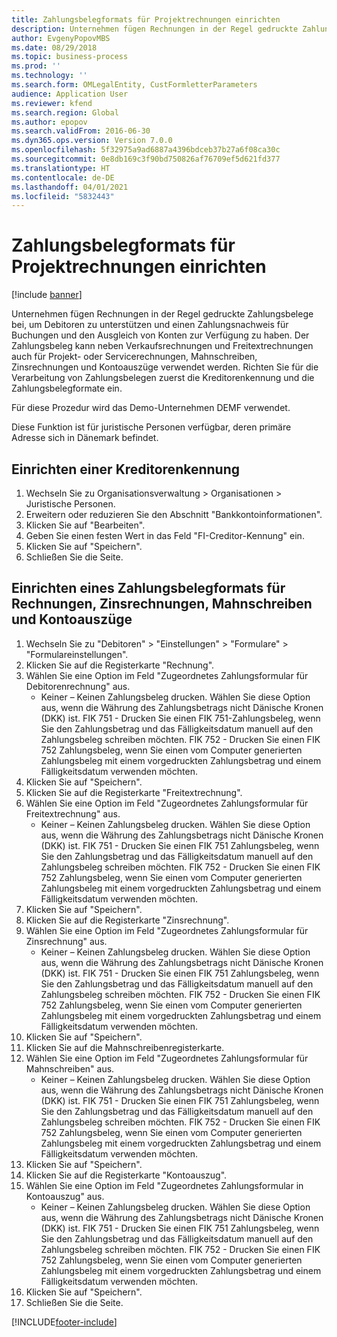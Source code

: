 ```yaml
---
title: Zahlungsbelegformats für Projektrechnungen einrichten
description: Unternehmen fügen Rechnungen in der Regel gedruckte Zahlungsbelege bei, um Debitoren zu unterstützen und einen Zahlungsnachweis für Buchungen und den Ausgleich von Konten zur Verfügung zu haben.
author: EvgenyPopovMBS
ms.date: 08/29/2018
ms.topic: business-process
ms.prod: ''
ms.technology: ''
ms.search.form: OMLegalEntity, CustFormletterParameters
audience: Application User
ms.reviewer: kfend
ms.search.region: Global
ms.author: epopov
ms.search.validFrom: 2016-06-30
ms.dyn365.ops.version: Version 7.0.0
ms.openlocfilehash: 5f32975a9ad6887a4396bdceb37b27a6f08ca30c
ms.sourcegitcommit: 0e8db169c3f90bd750826af76709ef5d621fd377
ms.translationtype: HT
ms.contentlocale: de-DE
ms.lasthandoff: 04/01/2021
ms.locfileid: "5832443"
---
```

# <a name="set-up-payment-slip-format-for-project-invoices"></a>Zahlungsbelegformats für Projektrechnungen einrichten

[!include [banner](../../includes/banner.md)]

Unternehmen fügen Rechnungen in der Regel gedruckte Zahlungsbelege bei, um Debitoren zu unterstützen und einen Zahlungsnachweis für Buchungen und den Ausgleich von Konten zur Verfügung zu haben. Der Zahlungsbeleg kann neben Verkaufsrechnungen und Freitextrechnungen auch für Projekt- oder Servicerechnungen, Mahnschreiben, Zinsrechnungen und Kontoauszüge verwendet werden. Richten Sie für die Verarbeitung von Zahlungsbelegen zuerst die Kreditorenkennung und die Zahlungsbelegformate ein.

Für diese Prozedur wird das Demo-Unternehmen DEMF verwendet. 

Diese Funktion ist für juristische Personen verfügbar, deren primäre Adresse sich in Dänemark befindet.


## <a name="set-up-a-creditor-id-number"></a>Einrichten einer Kreditorenkennung
1. Wechseln Sie zu Organisationsverwaltung > Organisationen > Juristische Personen.
2. Erweitern oder reduzieren Sie den Abschnitt "Bankkontoinformationen".
3. Klicken Sie auf "Bearbeiten".
4. Geben Sie einen festen Wert in das Feld "FI-Creditor-Kennung" ein.
5. Klicken Sie auf "Speichern".
6. Schließen Sie die Seite.

## <a name="set-up-a-payment-slip-format-for-invoices-notes-letters-and-statements"></a>Einrichten eines Zahlungsbelegformats für Rechnungen, Zinsrechnungen, Mahnschreiben und Kontoauszüge
1. Wechseln Sie zu "Debitoren" > "Einstellungen" > "Formulare" > "Formulareinstellungen".
2. Klicken Sie auf die Registerkarte "Rechnung".
3. Wählen Sie eine Option im Feld "Zugeordnetes Zahlungsformular für Debitorenrechnung" aus.
    * Keiner – Keinen Zahlungsbeleg drucken. Wählen Sie diese Option aus, wenn die Währung des Zahlungsbetrags nicht Dänische Kronen (DKK) ist.   FIK 751 - Drucken Sie einen FIK 751-Zahlungsbeleg, wenn Sie den Zahlungsbetrag und das Fälligkeitsdatum manuell auf den Zahlungsbeleg schreiben möchten.   FIK 752 - Drucken Sie einen FIK 752 Zahlungsbeleg, wenn Sie einen vom Computer generierten Zahlungsbeleg mit einem vorgedruckten Zahlungsbetrag und einem Fälligkeitsdatum verwenden möchten.  
4. Klicken Sie auf "Speichern".
5. Klicken Sie auf die Registerkarte "Freitextrechnung".
6. Wählen Sie eine Option im Feld "Zugeordnetes Zahlungsformular für Freitextrechnung" aus.
    * Keiner – Keinen Zahlungsbeleg drucken. Wählen Sie diese Option aus, wenn die Währung des Zahlungsbetrags nicht Dänische Kronen (DKK) ist.   FIK 751 - Drucken Sie einen FIK 751 Zahlungsbeleg, wenn Sie den Zahlungsbetrag und das Fälligkeitsdatum manuell auf den Zahlungsbeleg schreiben möchten.   FIK 752 - Drucken Sie einen FIK 752 Zahlungsbeleg, wenn Sie einen vom Computer generierten Zahlungsbeleg mit einem vorgedruckten Zahlungsbetrag und einem Fälligkeitsdatum verwenden möchten.  
7. Klicken Sie auf "Speichern".
8. Klicken Sie auf die Registerkarte "Zinsrechnung".
9. Wählen Sie eine Option im Feld "Zugeordnetes Zahlungsformular für Zinsrechnung" aus.
    * Keiner – Keinen Zahlungsbeleg drucken. Wählen Sie diese Option aus, wenn die Währung des Zahlungsbetrags nicht Dänische Kronen (DKK) ist.   FIK 751 - Drucken Sie einen FIK 751 Zahlungsbeleg, wenn Sie den Zahlungsbetrag und das Fälligkeitsdatum manuell auf den Zahlungsbeleg schreiben möchten.   FIK 752 - Drucken Sie einen FIK 752 Zahlungsbeleg, wenn Sie einen vom Computer generierten Zahlungsbeleg mit einem vorgedruckten Zahlungsbetrag und einem Fälligkeitsdatum verwenden möchten.  
10. Klicken Sie auf "Speichern".
11. Klicken Sie auf die Mahnschreibenregisterkarte.
12. Wählen Sie eine Option im Feld "Zugeordnetes Zahlungsformular für Mahnschreiben" aus.
    * Keiner – Keinen Zahlungsbeleg drucken. Wählen Sie diese Option aus, wenn die Währung des Zahlungsbetrags nicht Dänische Kronen (DKK) ist.   FIK 751 - Drucken Sie einen FIK 751 Zahlungsbeleg, wenn Sie den Zahlungsbetrag und das Fälligkeitsdatum manuell auf den Zahlungsbeleg schreiben möchten.   FIK 752 - Drucken Sie einen FIK 752 Zahlungsbeleg, wenn Sie einen vom Computer generierten Zahlungsbeleg mit einem vorgedruckten Zahlungsbetrag und einem Fälligkeitsdatum verwenden möchten.  
13. Klicken Sie auf "Speichern".
14. Klicken Sie auf die Registerkarte "Kontoauszug".
15. Wählen Sie eine Option im Feld "Zugeordnetes Zahlungsformular in Kontoauszug" aus.
    * Keiner – Keinen Zahlungsbeleg drucken. Wählen Sie diese Option aus, wenn die Währung des Zahlungsbetrags nicht Dänische Kronen (DKK) ist.   FIK 751 - Drucken Sie einen FIK 751 Zahlungsbeleg, wenn Sie den Zahlungsbetrag und das Fälligkeitsdatum manuell auf den Zahlungsbeleg schreiben möchten.   FIK 752 - Drucken Sie einen FIK 752 Zahlungsbeleg, wenn Sie einen vom Computer generierten Zahlungsbeleg mit einem vorgedruckten Zahlungsbetrag und einem Fälligkeitsdatum verwenden möchten.  
16. Klicken Sie auf "Speichern".
17. Schließen Sie die Seite.



[!INCLUDE[footer-include](../../../includes/footer-banner.md)]